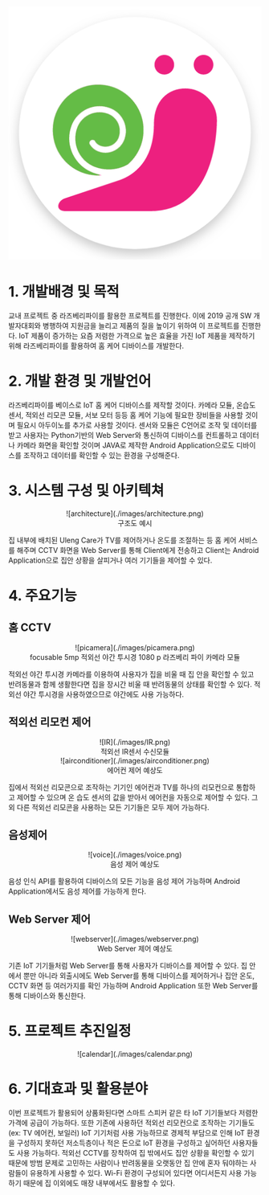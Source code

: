 ![icon](./images/icon.png)  

# 1. 개발배경 및 목적  
교내 프로젝트 중 라즈베리파이를 활용한 프로젝트를 진행한다. 이에 2019 공개 SW 개발자대회와 병행하여 지원금을 늘리고 제품의 질을 높이기 위하여 이 프로젝트를 진행한다. 
IoT 제품이 증가하는 요즘 저렴한 가격으로 높은 효율을 가진 IoT 제품을 제작하기 위해 라즈베리파이를 활용하여 홈 케어 디바이스를 개발한다. 

# 2. 개발 환경 및 개발언어  
라즈베리파이를 베이스로 IoT 홈 케어 디바이스를 제작할 것이다. 카메라 모듈, 온습도 센서, 적외선 리모콘 모듈, 서보 모터 등등 홈 케어 기능에 필요한 장비들을 사용할 것이며 필요시 아두이노를 추가로 사용할 것이다.
센서와 모듈은 C언어로 조작 및 데이터를 받고 사용자는 Python기반의 Web Server와 통신하여 디바이스를 컨트롤하고 데이터나 카메라 화면을 확인할 것이며 JAVA로 제작한 Android Application으로도 디바이스를 조작하고 데이터를 확인할 수 있는 환경을 구성해준다.  

# 3. 시스템 구성 및 아키텍쳐  

<center>![architecture](./images/architecture.png)</center>  

<center>구조도 예시</center>  

집 내부에 배치된 Uleng Care가 TV를 제어하거나 온도를 조절하는 등 홈 케어 서비스를 해주며 CCTV 화면을 Web Server를 통해 Client에게 전송하고 Client는 Android Application으로 집안 상황을 살피거나 여러 기기들을 제어할 수 있다.  

# 4. 주요기능  

## 홈 CCTV  

<center>![picamera](./images/picamera.png)</center>  

<center>focusable 5mp 적외선 야간 투시경 1080 p 라즈베리 파이 카메라 모듈</center>  


적외선 야간 투시경 카메라를 이용하여 사용자가 집을 비울 때 집 안을 확인할 수 있고 반려동물과 함께 생활한다면 집을 장시간 비울 때 반려동물의 상태를 확인할 수 있다.
적외선 야간 투시경을 사용하였으므로 야간에도 사용 가능하다.  

## 적외선 리모컨 제어  

<center>![IR](./images/IR.png)</center>  

<center>적외선 IR센서 수신모듈</center>

<center>![airconditioner](./images/airconditioner.png)</center>  

<center>에어컨 제어 예상도</center>  

집에서 적외선 리모콘으로 조작하는 기기인 에어컨과 TV를 하나의 리모컨으로 통합하고 제어할 수 있으며 온 습도 센서의 값을 받아서 에어컨을 자동으로 제어할 수 있다.
그 외 다른 적외선 리모콘을 사용하는 모든 기기들은 모두 제어 가능하다.  

## 음성제어  

<center>![voice](./images/voice.png)</center>  

<center>음성 제어 예상도</center>  

음성 인식 API를 활용하여 디바이스의 모든 기능을 음성 제어 가능하며 Android Application에서도 음성 제어를 가능하게 한다.  

## Web Server 제어  

<center>![webserver](./images/webserver.png)</center>  

<center>Web Server 제어 예상도</center>  

기존 IoT 기기들처럼 Web Server를 통해 사용자가 디바이스를 제어할 수 있다. 집 안에서 뿐만 아니라 외출시에도 Web Server를 통해 디바이스를 제어하거나 집안 온도, CCTV 화면 등 여러가지를 확인 가능하며 Android Application 또한 Web Server를 통해 디바이스와 통신한다.  

# 5. 프로젝트 추진일정  

<center>![calendar](./images/calendar.png)</center>  

# 6. 기대효과 및 활용분야  
이번 프로젝트가 활용되어 상품화된다면 스마트 스피커 같은 타 IoT 기기들보다 저렴한 가격에 공급이 가능하다. 또한 기존에 사용하던 적외선 리모컨으로 조작하는 기기들도(ex: TV 에어컨, 보일러) IoT 기기처럼 사용 가능하므로 경제적 부담으로 인해 IoT 환경을 구성하지 못하던 저소득층이나 적은 돈으로 IoT 환경을 구성하고 싶어하던 사용자들도 사용 가능하다.
적외선 CCTV를 장착하여 집 밖에서도 집안 상황을 확인할 수 있기 때문에 방범 문제로 고민하는 사람이나 반려동물을 오랫동안 집 안에 혼자 둬야하는 사람들이 유용하게 사용할 수 있다. 
Wi-Fi 환경이 구성되어 있다면 어디서든지 사용 가능하기 때문에 집 이외에도 매장 내부에서도 활용할 수 있다.







